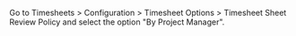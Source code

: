 Go to Timesheets > Configuration > Timesheet Options > Timesheet Sheet Review Policy and select the option "By Project Manager".